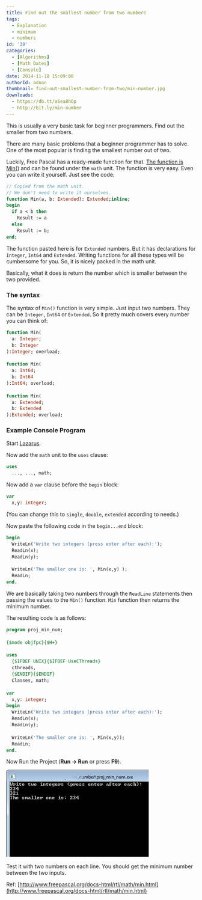 ```yaml
---
title: Find out the smallest number from two numbers
tags:
  - Explanation
  - minimum
  - numbers
id: '30'
categories:
  - [Algorithms]
  - [Math Dates]
  - [Console]
date: 2014-11-18 15:09:00
authorId: adnan
thumbnail: find-out-smallest-number-from-two/min-number.jpg
downloads:
  - https://db.tt/aSea8hOp
  - http://bit.ly/min-number
---
```


This is usually a very basic task for beginner programmers. Find out the smaller from two numbers.
<!-- more -->


There are many basic problems that a beginner programmer has to solve. One of the most popular is finding the smallest number out of two.

Luckily, Free Pascal has a ready-made function for that. [The function is Min()](http://www.freepascal.org/docs-html/rtl/math/min.html) and can be found under the `math` unit. The function is very easy. Even you can write it yourself. Just see the code:

```pascal
// Copied from the math unit.
// We don't need to write it ourselves.
function Min(a, b: Extended): Extended;inline;
begin
  if a < b then
    Result := a
  else
    Result := b;
end;
```

The function pasted here is for `Extended` numbers. But it has declarations for `Integer`, `Int64` and `Extended`. Writing functions for all these types will be cumbersome for you. So, it is nicely packed in the math unit.

Basically, what it does is return the number which is smaller between the two provided.


### The syntax

The syntax of `Min()` function is very simple. Just input two numbers. They can be `Integer`, `Int64` or `Extended`. So it pretty much covers every number you can think of:

```pascal
function Min(
  a: Integer;
  b: Integer
):Integer; overload;

function Min(
  a: Int64;
  b: Int64
):Int64; overload;

function Min(
  a: Extended;
  b: Extended
):Extended; overload;
```


### Example Console Program

Start [Lazarus](http://lazarus.freepascal.org/).

Now add the `math` unit to the `uses` clause:

```pascal
uses
  ..., ..., math;
```

Now add a `var` clause before the `begin` block:

```pascal
var
  x,y: integer;
```

(You can change this to `single`, `double`, `extended` according to needs.)


Now paste the following code in the `begin...end` block:

```pascal
begin
  WriteLn('Write two integers (press enter after each):');
  ReadLn(x);
  ReadLn(y);

  WriteLn('The smaller one is: ', Min(x,y) );
  ReadLn;
end.
```

We are basically taking two numbers through the `ReadLine` statements then passing the values to the `Min()` function. `Min` function then returns the minimum number.

The resulting code is as follows:

```pascal
program proj_min_num;

{$mode objfpc}{$H+}

uses
  {$IFDEF UNIX}{$IFDEF UseCThreads}
  cthreads,
  {$ENDIF}{$ENDIF}
  Classes, math;

var
  x,y: integer;
begin
  WriteLn('Write two integers (press enter after each):');
  ReadLn(x);
  ReadLn(y);

  WriteLn('The smaller one is: ', Min(x,y));
  ReadLn;
end.
```

Now Run the Project (**Run -> Run** or press **F9**).


![Minimum number between two numbers in Lazarus, Free Pascal](find-out-smallest-number-from-two/min-number-lazarus.gif "Minimum number between two numbers in Lazarus, Free Pascal")


Test it with two numbers on each line. You should get the minimum number between the two inputs.

Ref:
[http://www.freepascal.org/docs-html/rtl/math/min.html](http://www.freepascal.org/docs-html/rtl/math/min.html)
